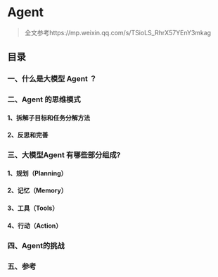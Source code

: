 # Agent

>全文参考https://mp.weixin.qq.com/s/TSioLS_RhrX57YEnY3mkag

## 目录
### 一、什么是大模型 Agent ？
### 二、Agent 的思维模式
#### 1、拆解子目标和任务分解方法
#### 2、反思和完善
### 三、大模型Agent 有哪些部分组成?
#### 1、规划（Planning）
#### 2、记忆（Memory）
#### 3、工具（Tools）
#### 4、行动（Action）
### 四、Agent的挑战
### 五、参考

